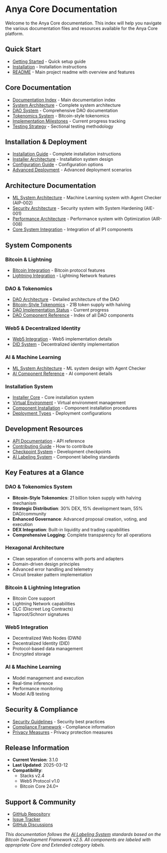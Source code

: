 # Anya Core Documentation

Welcome to the Anya Core documentation. This index will help you navigate the various documentation files and resources available for the Anya Core platform.

## Quick Start

- [Getting Started](docs/getting-started/README.md) - Quick setup guide
- [Installation](docs/installation/README.md) - Installation instructions
- [README](README.md) - Main project readme with overview and features

## Core Documentation

- [Documentation Index](docs/INDEX.md) - Main documentation index
- [System Architecture](docs/SYSTEM_MAP.md) - Complete system architecture
- [DAO System](docs/DAO_SYSTEM_GUIDE.md) - Comprehensive DAO documentation
- [Tokenomics System](docs/TOKENOMICS_SYSTEM.md) - Bitcoin-style tokenomics
- [Implementation Milestones](docs/IMPLEMENTATION_MILESTONES.md) - Current progress tracking
- [Testing Strategy](docs/TESTING_STRATEGY.md) - Sectional testing methodology

## Installation & Deployment

- [Installation Guide](docs/installation/README.md) - Complete installation instructions
- [Installer Architecture](docs/installation/ARCHITECTURE.md) - Installation system design
- [Configuration Guide](docs/installation/CONFIGURATION.md) - Configuration options
- [Advanced Deployment](docs/installation/ADVANCED_DEPLOYMENT.md) - Advanced deployment scenarios

## Architecture Documentation

- [ML System Architecture](docs/ML_SYSTEM_ARCHITECTURE.md) - Machine Learning system with Agent Checker (AIP-002)
- [Security Architecture](docs/SECURITY_ARCHITECTURE.md) - Security system with System Hardening (AIE-001)
- [Performance Architecture](docs/PERFORMANCE_ARCHITECTURE.md) - Performance system with Optimization (AIR-008)
- [Core System Integration](docs/CORE_SYSTEM_INTEGRATION.md) - Integration of all P1 components

## System Components

### Bitcoin & Lightning

- [Bitcoin Integration](docs/bitcoin/README.md) - Bitcoin protocol features
- [Lightning Integration](docs/lightning/README.md) - Lightning Network features

### DAO & Tokenomics

- [DAO Architecture](docs/DAO_SYSTEM_MAP.md) - Detailed architecture of the DAO
- [Bitcoin-Style Tokenomics](docs/TOKENOMICS_SYSTEM.md) - 21B token supply with halving
- [DAO Implementation Status](docs/IMPLEMENTATION_MILESTONES.md) - Current progress
- [DAO Component Reference](docs/DAO_INDEX.md) - Index of all DAO components

### Web5 & Decentralized Identity

- [Web5 Integration](docs/web5/README.md) - Web5 implementation details
- [DID System](docs/identity/README.md) - Decentralized identity implementation

### AI & Machine Learning

- [ML System Architecture](docs/ML_SYSTEM_ARCHITECTURE.md) - ML system design with Agent Checker
- [AI Component Reference](docs/ml/README.md) - AI component details

### Installation System

- [Installer Core](docs/installation/CORE.md) - Core installation system
- [Virtual Environment](docs/installation/VENV.md) - Virtual environment management
- [Component Installation](docs/installation/COMPONENTS.md) - Component installation procedures
- [Deployment Types](docs/installation/DEPLOYMENT_TYPES.md) - Deployment configurations

## Development Resources

- [API Documentation](docs/API.md) - API reference
- [Contributing Guide](CONTRIBUTING.md) - How to contribute
- [Checkpoint System](docs/CHECKPOINT_SYSTEM.md) - Development checkpoints
- [AI Labeling System](AI_LABELLING.md) - Component labeling standards

## Key Features at a Glance

### DAO & Tokenomics System
- **Bitcoin-Style Tokenomics**: 21 billion token supply with halving mechanism
- **Strategic Distribution**: 30% DEX, 15% development team, 55% DAO/community
- **Enhanced Governance**: Advanced proposal creation, voting, and execution
- **DEX Integration**: Built-in liquidity and trading capabilities
- **Comprehensive Logging**: Complete transparency for all operations

### Hexagonal Architecture
- Clean separation of concerns with ports and adapters
- Domain-driven design principles
- Advanced error handling and telemetry
- Circuit breaker pattern implementation

### Bitcoin & Lightning Integration
- Bitcoin Core support
- Lightning Network capabilities
- DLC (Discreet Log Contracts)
- Taproot/Schnorr signatures

### Web5 Integration
- Decentralized Web Nodes (DWN)
- Decentralized Identity (DID)
- Protocol-based data management
- Encrypted storage

### AI & Machine Learning
- Model management and execution
- Real-time inference
- Performance monitoring
- Model A/B testing

## Security & Compliance

- [Security Guidelines](docs/SECURITY.md) - Security best practices
- [Compliance Framework](docs/COMPLIANCE.md) - Compliance information
- [Privacy Measures](docs/PRIVACY.md) - Privacy protection measures

## Release Information

- **Current Version**: 3.1.0
- **Last Updated**: 2025-03-12
- **Compatibility**:
  - Stacks v2.4
  - Web5 Protocol v1.0
  - Bitcoin Core 24.0+

## Support & Community

- [GitHub Repository](https://github.com/anya/anya-core)
- [Issue Tracker](https://github.com/anya/anya-core/issues)
- [GitHub Discussions](https://github.com/anya/anya-core/discussions)

*This documentation follows the [AI Labeling System](AI_LABELLING.md) standards based on the Bitcoin Development Framework v2.5. All components are labeled with appropriate Core and Extended category labels.*
